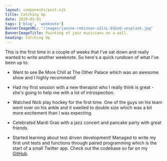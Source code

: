 ```yaml
---
layout: components/post.njk
title: Catching Up
date: 2020-03-01
tags: ['blog', 'weeknote']
BannerImageURL: "/images/janine-robinson-uZisL-EGGxQ-unsplash.jpg"
BannerImageTitle: Painting of jazz musicians on a wall.
heading: Catching Up
---
```

<!-- Excerpt Start -->
This is the first time in a couple of weeks that I've sat down and really wanted to write another weeknote.<!-- Excerpt End --> So here's a quick rundown of what I've been up to:

- Went to see Be More Chill at The Other Palace which was an awesome show and I highly recommend!

- Had my first session with a new therapist who I really think is great - she's going to help me with a lot of introspection.

- Watched Nick play hockey for the first time. One of the guys on his team went over on his ankle and it swelled to double size which was a bit more excitement than I was expecting.

- Celebrated Mardi Gras with a jazz concert and pancake party with great friends.

- Started learning about test driven development! Managed to write my first unit tests and functions through paired programming which is the start of a small Twitter app. Check out the codebase so far on my <a href="https://github.com/meganjohn/twitterApp" target="_blank">GitHub</a>.